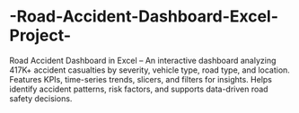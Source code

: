 # -Road-Accident-Dashboard-Excel-Project-
Road Accident Dashboard in Excel – An interactive dashboard analyzing 417K+ accident casualties by severity, vehicle type, road type, and location. Features KPIs, time-series trends, slicers, and filters for insights. Helps identify accident patterns, risk factors, and supports data-driven road safety decisions.

